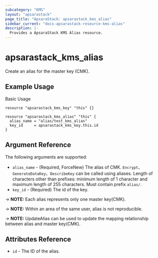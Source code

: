```yaml
---
subcategory: "KMS"
layout: "apsarastack"
page_title: "ApsaraStack: apsarastack_kms_alias"
sidebar_current: "docs-apsarastack-resource-kms-alias"
description: |-
  Provides a ApsaraStack KMS Alias resource.
---
```


# apsarastack\_kms\_alias

Create an alias for the master key (CMK).



## Example Usage

Basic Usage

```
resource "apsarastack_kms_key" "this" {}

resource "apsarastack_kms_alias" "this" {
  alias_name = "alias/test_kms_alias"
  key_id     = apsarastack_kms_key.this.id
}
```

## Argument Reference

The following arguments are supported:

* `alias_name` - (Required, ForceNew) The alias of CMK. `Encrypt`、`GenerateDataKey`、`DescribeKey` can be called using aliases. Length of characters other than prefixes: minimum length of 1 character and maximum length of 255 characters. Must contain prefix `alias/`.
* `key_id` - (Required) The id of the key.

-> **NOTE:** Each alias represents only one master key(CMK).

-> **NOTE:** Within an area of the same user, alias is not reproducible.

-> **NOTE:** UpdateAlias can be used to update the mapping relationship between alias and master key(CMK).


## Attributes Reference

* `id` - The ID of the alias.


